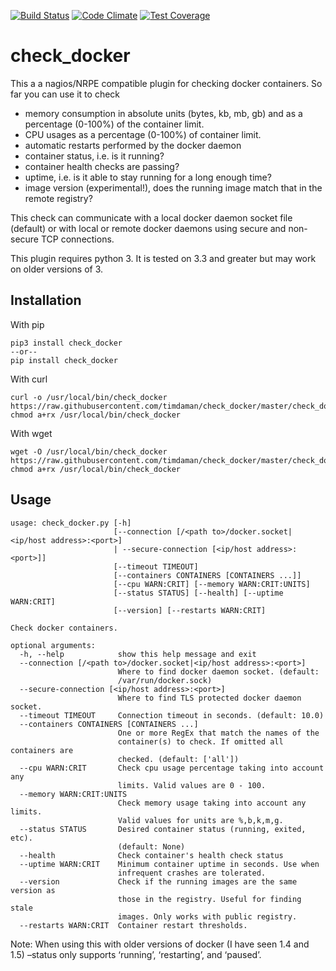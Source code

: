 [![Build Status](https://travis-ci.org/timdaman/check_docker.svg?branch=master)](https://travis-ci.org/timdaman/check_docker)
[![Code Climate](https://codeclimate.com/github/timdaman/check_docker/badges/gpa.svg)](https://codeclimate.com/github/timdaman/check_docker)
[![Test Coverage](https://codeclimate.com/github/timdaman/check_docker/badges/coverage.svg)](https://codeclimate.com/github/timdaman/check_docker/coverage)
# check_docker
This a a nagios/NRPE compatible plugin for checking docker containers. So far you can use it to check

- memory consumption in absolute units (bytes, kb, mb, gb) and as a percentage (0-100%)
  of the container limit.
- CPU usages as a percentage (0-100%) of container limit.
- automatic restarts performed by the docker daemon
- container status, i.e. is it running?
- container health checks are passing?
- uptime, i.e. is it able to stay running for a long enough time?
- image version (experimental!), does the running image match that in
  the remote registry?

This check can communicate with a local docker daemon socket file (default) or with local
or remote docker daemons using secure and non-secure TCP connections.

This plugin requires python 3. It is tested on 3.3 and greater but may work on older
versions of 3.

## Installation

With pip

    pip3 install check_docker
    --or--
    pip install check_docker

With curl

    curl -o /usr/local/bin/check_docker https://raw.githubusercontent.com/timdaman/check_docker/master/check_docker
    chmod a+rx /usr/local/bin/check_docker

With wget

    wget -O /usr/local/bin/check_docker https://raw.githubusercontent.com/timdaman/check_docker/master/check_docker
    chmod a+rx /usr/local/bin/check_docker


## Usage

    usage: check_docker.py [-h]
                           [--connection [/<path to>/docker.socket|<ip/host address>:<port>]
                           | --secure-connection [<ip/host address>:<port>]]
                           [--timeout TIMEOUT]
                           [--containers CONTAINERS [CONTAINERS ...]]
                           [--cpu WARN:CRIT] [--memory WARN:CRIT:UNITS]
                           [--status STATUS] [--health] [--uptime WARN:CRIT]
                           [--version] [--restarts WARN:CRIT]
  
    Check docker containers.
  
    optional arguments:
      -h, --help            show this help message and exit
      --connection [/<path to>/docker.socket|<ip/host address>:<port>]
                            Where to find docker daemon socket. (default:
                            /var/run/docker.sock)
      --secure-connection [<ip/host address>:<port>]
                            Where to find TLS protected docker daemon socket.
      --timeout TIMEOUT     Connection timeout in seconds. (default: 10.0)
      --containers CONTAINERS [CONTAINERS ...]
                            One or more RegEx that match the names of the
                            container(s) to check. If omitted all containers are
                            checked. (default: ['all'])
      --cpu WARN:CRIT       Check cpu usage percentage taking into account any
                            limits. Valid values are 0 - 100.
      --memory WARN:CRIT:UNITS
                            Check memory usage taking into account any limits.
                            Valid values for units are %,b,k,m,g.
      --status STATUS       Desired container status (running, exited, etc).
                            (default: None)
      --health              Check container's health check status
      --uptime WARN:CRIT    Minimum container uptime in seconds. Use when
                            infrequent crashes are tolerated.
      --version             Check if the running images are the same version as
                            those in the registry. Useful for finding stale
                            images. Only works with public registry.
      --restarts WARN:CRIT  Container restart thresholds.

Note: When using this with older versions of docker (I have seen 1.4 and
1.5) –status only supports ‘running’, ‘restarting’, and ‘paused’.

